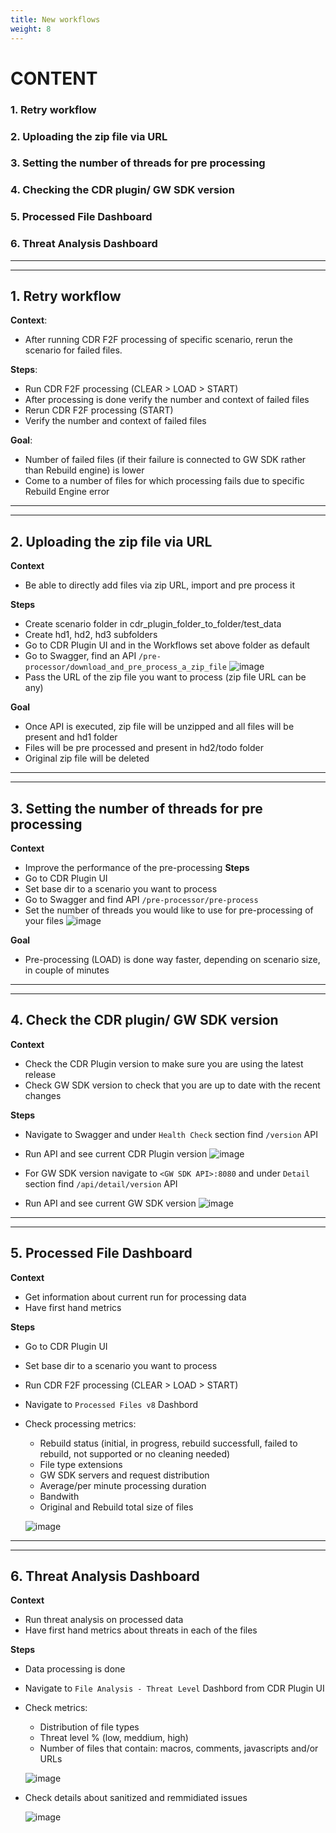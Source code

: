 ```yaml
---
title: New workflows
weight: 8
---
```

# CONTENT
### 1. Retry workflow
### 2. Uploading the zip file via URL
### 3. Setting the number of threads for pre processing
### 4. Checking the CDR plugin/ GW SDK version
### 5. Processed File Dashboard
### 6. Threat Analysis Dashboard

---
---

## 1. Retry workflow

**Context**: 
- After running CDR F2F processing of specific scenario, rerun the scenario for failed files.

**Steps**:
- Run CDR F2F processing (CLEAR > LOAD > START)
- After processing is done verify the number and context of failed files
- Rerun CDR F2F processing (START)
- Verify the number and context of failed files

**Goal**:
- Number of failed files (if their failure is connected to GW SDK rather than Rebuild engine) is lower
- Come to a number of files for which processing fails due to specific Rebuild Engine error

---
---

## 2. Uploading the zip file via URL

**Context**
- Be able to directly add files via zip URL, import and pre process it

**Steps**
- Create scenario folder in cdr_plugin_folder_to_folder/test_data
- Create hd1, hd2, hd3 subfolders
- Go to CDR Plugin UI and in the Workflows set above folder as default
- Go to Swagger, find an API `/pre-processor/download_and_pre_process_a_zip_file`
  ![image](https://user-images.githubusercontent.com/70108899/119680626-a8424880-be41-11eb-8882-aead32dce4c6.png)
- Pass the URL of the zip file you want to process (zip file URL can be any)

**Goal**

- Once API is executed, zip file will be unzipped and all files will be present and hd1 folder
- Files will be pre processed and present in hd2/todo folder
- Original zip file will be deleted

---
---

## 3. Setting the number of threads for pre processing

**Context**
- Improve the performance of the pre-processing
**Steps**
- Go to CDR Plugin UI
- Set base dir to a scenario you want to process
- Go to Swagger and find API `/pre-processor/pre-process`
- Set the number of threads you would like to use for pre-processing of your files
![image](https://user-images.githubusercontent.com/26714598/120308216-e7aae200-c2e4-11eb-9e2a-e0b4c0ea6d45.png)

**Goal**
- Pre-processing (LOAD) is done way faster, depending on scenario size, in couple of minutes

---
---

## 4. Check the CDR plugin/ GW SDK version

**Context**
- Check the CDR Plugin version to make sure you are using the latest release
- Check GW SDK version to check that you are up to date with the recent changes

**Steps**
- Navigate to Swagger and under `Health Check` section find `/version` API
- Run API and see current CDR Plugin version
  ![image](https://user-images.githubusercontent.com/70108899/120822236-7ecaa080-c556-11eb-962e-9b971a9c4ee4.png)

- For GW SDK version navigate to `<GW SDK API>:8080` and under `Detail` section find `/api/detail/version` API
- Run API and see current GW SDK version
  ![image](https://user-images.githubusercontent.com/70108899/120822638-e97bdc00-c556-11eb-94ba-b0451f7e7f66.png)

---
---

## 5. Processed File Dashboard

**Context**
- Get information about current run for processing data
- Have first hand metrics

**Steps**
- Go to CDR Plugin UI
- Set base dir to a scenario you want to process
- Run CDR F2F processing (CLEAR > LOAD > START)
- Navigate to `Processed Files v8` Dashbord
- Check processing metrics:
   - Rebuild status (initial, in progress, rebuild successfull, failed to rebuild, not supported or no cleaning needed)
   - File type extensions 
   - GW SDK servers and request distribution
   - Average/per minute processing duration
   - Bandwith
   - Original and Rebuild total size of files

  ![image](https://user-images.githubusercontent.com/70108899/120897678-b35a5d00-c627-11eb-8929-11b2dce30020.png)


---
---

## 6. Threat Analysis Dashboard

**Context**
- Run threat analysis on processed data
- Have first hand metrics about threats in each of the files

**Steps**
- Data processing is done
- Navigate to `File Analysis - Threat Level` Dashbord from CDR Plugin UI
- Check metrics:
   - Distribution of file types
   - Threat level % (low, meddium, high)
   - Number of files that contain: macros, comments, javascripts and/or URLs

  ![image](https://user-images.githubusercontent.com/70108899/120897383-282c9780-c626-11eb-983e-4acd53988f6c.png)
- Check details about sanitized and remmidiated issues

  ![image](https://user-images.githubusercontent.com/70108899/120897452-88bbd480-c626-11eb-8bc3-de27d6fe6456.png)